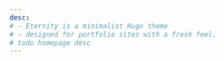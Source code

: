 ```yaml
---
desc:
# - Eternity is a minimalist Hugo theme
# - designed for portfolio sites with a fresh feel.
# todo homepage desc
---
```

